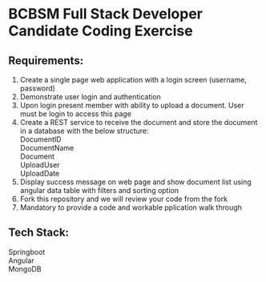 # BCBSM Full Stack Developer Candidate Coding Exercise

## Requirements:
1.	Create a single page web application with a login screen (username, password)
2.	Demonstrate user login and authentication
3.	Upon login present member with ability to upload a document. User must be login to access this page
4.	Create a REST service to receive the document and store the document in a database with the below structure:  
DocumentID  
DocumentName  
Document  
UploadUser  
UploadDate
5.	Display success message on web page and show document list using angular data table with filters and sorting option
6.	Fork this repository and we will review your code from the fork
7.	Mandatory to provide a code and workable pplication walk through 

## Tech Stack:  
Springboot  
Angular  
MongoDB

